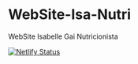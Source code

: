 # WebSite-Isa-Nutri
WebSite Isabelle Gai Nutricionista

[![Netlify Status](https://api.netlify.com/api/v1/badges/7a91c86a-842c-42b6-9d97-3f5b29413425/deploy-status)](https://app.netlify.com/sites/nutricionistaisabellegai/deploys)
